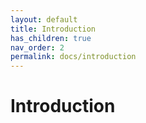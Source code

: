 ```yaml
---
layout: default
title: Introduction
has_children: true
nav_order: 2
permalink: docs/introduction
---
```


# Introduction
